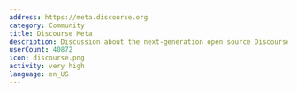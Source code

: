 ```yaml
---
address: https://meta.discourse.org
category: Community
title: Discourse Meta
description: Discussion about the next-generation open source Discourse forum software
userCount: 40872
icon: discourse.png
activity: very high
language: en_US
---
```

